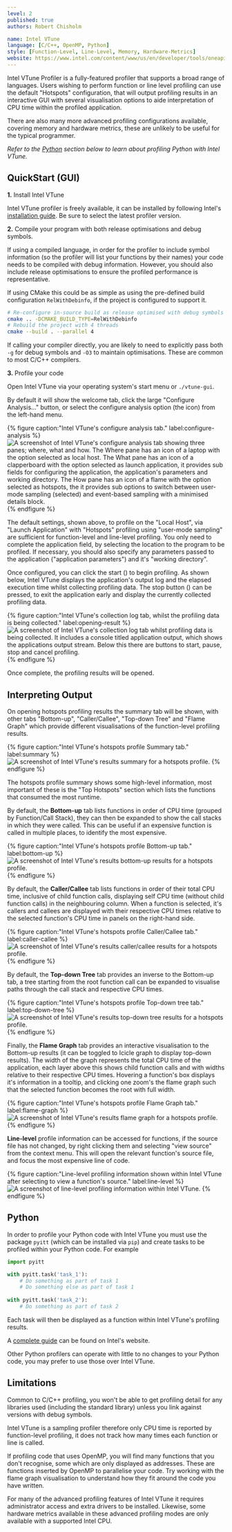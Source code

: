 ```yaml
---
level: 2
published: true
authors: Robert Chisholm

name: Intel VTune
language: [C/C++, OpenMP, Python]
style: [Function-Level, Line-Level, Memory, Hardware-Metrics]
website: https://www.intel.com/content/www/us/en/developer/tools/oneapi/vtune-profiler.html
---
```


Intel VTune Profiler is a fully-featured profiler that supports a broad range of languages. Users wishing to perform function or line level profiling can use the default "Hotspots" configuration, that will output profiling results in an interactive GUI with several visualisation options to aide interpretation of CPU time within the profiled application.

There are also many more advanced profiling configurations available, covering memory and hardware metrics, these are unlikely to be useful for the typical programmer.

<!--more-->

*Refer to the [Python](#python) section below to learn about profiling Python with Intel VTune.*

## QuickStart (GUI)

**1.** Install Intel VTune

Intel VTune profiler is freely available, it can be installed by following Intel's [installation guide](https://www.intel.com/content/www/us/en/docs/vtune-profiler/installation-guide/2025-0/overview.html). Be sure to select the latest profiler version.

**2.** Compile your program with both release optimisations and debug symbols.

If using a compiled language, in order for the profiler to include symbol information (so the profiler will list your functions by their names) your code needs to be compiled with debug information. However, you should also include release optimisations to ensure the profiled performance is representative.

If using CMake this could be as simple as using the pre-defined build configuration `RelWithDebinfo`, if the project is configured to support it.

```sh
# Re-configure in-source build as release optimised with debug symbols configuration
cmake .. -DCMAKE_BUILD_TYPE=RelWithDebinfo
# Rebuild the project with 4 threads
cmake --build . --parallel 4
```

If calling your compiler directly, you are likely to need to explicitly pass both `-g` for debug symbols and `-O3` to maintain optimisations. These are common to most C/C++ compilers.

**3.** Profile your code

Open Intel VTune via your operating system's start menu or `./vtune-gui`.

By default it will show the welcome tab, click the large "Configure Analysis..." button, or select the configure analysis option (the <i class="bi-play" title="play"></i> icon) from the left-hand menu.

{% figure caption:"Intel VTune's configure analysis tab." label:configure-analysis %}
![A screenshot of Intel VTune's configure analysis tab showing three panes; where, what and how. The Where pane has an icon of a laptop with the option selected as local host. The What pane has an icon of a clapperboard with the option selected as launch application, it provides sub fields for configuring the application, the application's parameters and working directory. The How pane has an icon of a flame with the option selected as hotspots, the it provides sub options to switch between user-mode sampling (selected) and event-based sampling with a minimised details block.](/assets/intel_vtune/configure_analysis.png) 
{% endfigure %}

The default settings, shown above, to profile on the "Local Host", via "Launch Application" with "Hotspots" profiling using "user-mode sampling" are sufficient for function-level and line-level profiling. You only need to complete the application field, by selecting the location to the program to be profiled. If necessary, you should also specify any parameters passed to the application ("application parameters") and it's "working directory".

Once configured, you can click the start (<i class="bi-play" title="play"></i>) to begin profiling. As shown below, Intel VTune displays the application's output log and the elapsed execution time whilst collecting profiling data. The stop button (<i class="bi-stop" title="stop"></i>) can be pressed, to exit the application early and display the currently collected profiling data.

{% figure caption:"Intel VTune's collection log tab, whilst the profiling data is being collected." label:opening-result %}
![A screenshot of Intel VTune's collection log tab whilst profiling data is being collected. It includes a console titled application output, which shows the applications output stream. Below this there are buttons to start, pause, stop and cancel profiling.](/assets/intel_vtune/opening_result.png)
{% endfigure %}

Once complete, the profiling results will be opened.

## Interpreting Output

On opening hotspots profiling results the summary tab will be shown, with other tabs "Bottom-up", "Caller/Callee", "Top-down Tree" and "Flame Graph" which provide different visualisations of the function-level profiling results.

{% figure caption:"Intel VTune's hotspots profile Summary tab." label:summary %}
![A screenshot of Intel VTune's results summary for a hotspots profile.](/assets/intel_vtune/summary.png)
{% endfigure %}

The hotspots profile summary shows some high-level information, most important of these is the "Top Hotspots" section which lists the functions that consumed the most runtime.

By default, the **Bottom-up** tab lists functions in order of CPU time (grouped by Function/Call Stack), they can then be expanded to show the call stacks in which they were called. This can be useful if an expensive function is called in multiple places, to identify the most expensive.

{% figure caption:"Intel VTune's hotspots profile Bottom-up tab." label:bottom-up %}
![A screenshot of Intel VTune's results bottom-up results for a hotspots profile.](/assets/intel_vtune/bottom_up.png)
{% endfigure %}

By default, the **Caller/Callee** tab lists functions in order of their total CPU time, inclusive of child function calls, displaying self CPU time (without child function calls) in the neighbouring column. When a function is selected, it's callers and callees are displayed with their respective CPU times relative to the selected function's CPU time in panels on the right-hand side.

{% figure caption:"Intel VTune's hotspots profile Caller/Callee tab." label:caller-callee %}
![A screenshot of Intel VTune's results caller/callee results for a hotspots profile.](/assets/intel_vtune/caller_callee.png)
{% endfigure %}

By default, the **Top-down Tree** tab provides an inverse to the Bottom-up tab, a tree starting from the root function call can be expanded to visualise paths through the call stack and respective CPU times.

{% figure caption:"Intel VTune's hotspots profile Top-down tree tab." label:top-down-tree %}
![A screenshot of Intel VTune's results top-down tree results for a hotspots profile.](/assets/intel_vtune/top_down_tree.png)
{% endfigure %}

Finally, the **Flame Graph** tab provides an interactive visualisation to the Bottom-up results (it can be toggled to Icicle graph to display top-down results). The width of the graph represents the total CPU time of the application, each layer above this shows child function calls and with widths relative to their respective CPU times. Hovering a function's box displays it's information in a tooltip, and clicking one zoom's the flame graph such that the selected function becomes the root with full width.

{% figure caption:"Intel VTune's hotspots profile Flame Graph tab." label:flame-graph %}
![A screenshot of Intel VTune's results flame graph for a hotspots profile.](/assets/intel_vtune/flame_graph.png)
{% endfigure %}

**Line-level** profile information can be accessed for functions, if the source file has not changed, by right clicking them and selecting "view source" from the context menu. This will open the relevant function's source file, and focus the most expensive line of code.

{% figure caption:"Line-level profiling information shown within Intel VTune after selecting to view a function's source." label:line-level %}
![A screenshot of line-level profiling information within Intel VTune.](/assets/intel_vtune/line-level.png)
{% endfigure %}

## Python

In order to profile your Python code with Intel VTune you must use the package `pyitt` (which can be installed via `pip`) and create tasks to be profiled within your Python code. For example

```py
import pyitt

with pyitt.task('task_1'):
    # Do something as part of task 1
    # Do something else as part of task 1
    
with pyitt.task('task_2'):
    # Do something as part of task 2
```

Each task will then be displayed as a function within Intel VTune's profiling results.

A [complete guide](https://www.intel.com/content/www/us/en/developer/articles/technical/profiling-data-parallel-python-vtune.html) can be found on Intel's website.

Other Python profilers can operate with little to no changes to your Python code, you may prefer to use those over Intel VTune.

## Limitations

Common to C/C++ profiling, you won't be able to get profiling detail for any libraries used (including the standard library) unless you link against versions with debug symbols.

Intel VTune is a sampling profiler therefore only CPU time is reported by function-level profiling, it does not track how many times each function or line is called.

If profiling code that uses OpenMP, you will find many functions that you don't recognise, some which are only displayed as addresses. These are functions inserted by OpenMP to parallelise your code. Try working with the flame graph visualisation to understand how they fit around the code you have written.

For many of the advanced profiling features of Intel VTune it requires administrator access and extra drivers to be installed. Likewise, some hardware metrics available in these advanced profiling modes are only available with a supported Intel CPU.